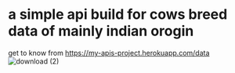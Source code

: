 # a simple api build for cows breed data of mainly indian orogin 
get to know from https://my-apis-project.herokuapp.com/data
![download (2)](https://user-images.githubusercontent.com/46154168/149651198-10735e36-468a-47ab-85f6-0e5cbe9ab36a.jpg)
